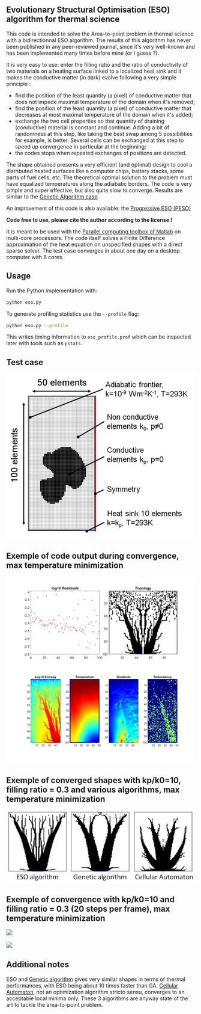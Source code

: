 ## Evolutionary Structural Optimisation (ESO) algorithm for thermal science

This code is intended to solve the Area-to-point problem in thermal science with a bidirectionnal ESO algorithm. The results of this algorithm has never been published in any peer-reviewed journal, since it's very well-known and has been implemented many times before mine (or I guess ?). 

It is very easy to use: enter the filling ratio and the ratio of conductivity of two materials on a heating surface linked to a localized heat sink and it makes the conductive matter (in dark) evolve following a very simple principle :
- find the position of the least quantity (a pixel) of conductive matter that does not impede maximal temperature of the domain when it's removed;
- find the position of the least quantity (a pixel) of conductive matter that decreases at most maximal temperature of the domain when it's added;
- exchange the two cell properties so that quantity of draining (conductive) material is constant and continue. Adding a bit of randomness at this step, like taking the best swap among 5 possibilities for example, is better. Several cells can be exchanged at this step to speed up convergence in particular at the beginning;
- the codes stops when repeated exchanges of positions are detected.
  
The shape obtained presents a very efficient (and optimal) design to cool a distributed heated surfaces like a computer chips, battery stacks, some parts of fuel cells, etc. The theoretical optimal solution to the problem must have equalized temperatures along the adiabatic borders. The code is very simple and super effective, but also quite slow to converge. Results are similar to the [Genetic Algorithm case](https://github.com/Raphael-Boichot/A-genetic-algorithm-for-topology-optimization-of-area-to-point-heat-conduction-problem).

An improvement of this code is also available: the [Progressive ESO (PESO)](https://github.com/Raphael-Boichot/Progressive-evolutionary-structural-optimisation-algorithm)

**Code free to use, please cite the author according to the license !**

It is meant to be used with the [Parallel computing toolbox of Matlab](https://fr.mathworks.com/products/parallel-computing.html) on multi-core processors. The code itself solves a Finite Difference approximation of the heat equation on unspecified shapes with a direct sparse solver. The test case converges in about one day on a desktop computer with 8 cores.

## Usage

Run the Python implementation with:

```bash
python eso.py
```

To generate profiling statistics use the `--profile` flag:

```bash
python eso.py --profile
```

This writes timing information to `eso_profile.prof` which can be
inspected later with tools such as `pstats`.

## Test case
![test case](/Pictures/Test_case.png)

## Exemple of code output during convergence, max temperature minimization
![code output](Pictures/Code_Output.png)

## Exemple of converged shapes with kp/k0=10, filling ratio = 0.3 and various algorithms, max temperature minimization
![](Pictures/Converges_cases.png)

## Exemple of convergence with kp/k0=10 and filling ratio = 0.3 (20 steps per frame), max temperature minimization
![](Pictures/ESO_output.gif)

![](Pictures/ESO_output_2.gif)

## Additional notes
ESO and [Genetic algorithm](https://github.com/Raphael-Boichot/A-genetic-algorithm-for-topology-optimization-of-area-to-point-heat-conduction-problem) gives very similar shapes in terms of thermal performances, with ESO being about 10 times faster than GA. [Cellular Automaton](https://github.com/Raphael-Boichot/Tree-network-structure-generation-for-heat-conduction-by-cellular-automaton), not an optimization algorithm stricto sensu, converges to an acceptable local minima only. These 3 algorithms are anyway state of the art to tackle the area-to-point problem.
